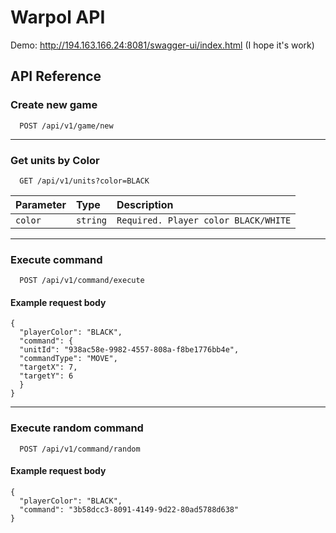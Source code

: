 # Warpol API

Demo: http://194.163.166.24:8081/swagger-ui/index.html (I hope it's work)

## API Reference

### Create new game

```
  POST /api/v1/game/new
```

---

### Get units by Color

```
  GET /api/v1/units?color=BLACK
```

| Parameter | Type     | Description                |
| :-------- | :------- | :------------------------- |
| `color` | `string` | `Required. Player color BLACK/WHITE` |

---

### Execute command

```
  POST /api/v1/command/execute
```

#### Example request body

    {
      "playerColor": "BLACK",
      "command": {
      "unitId": "938ac58e-9982-4557-808a-f8be1776bb4e",
      "commandType": "MOVE",
      "targetX": 7,
      "targetY": 6
      }
    }

---

### Execute random command

```
  POST /api/v1/command/random
```

#### Example request body

    {
      "playerColor": "BLACK",
      "command": "3b58dcc3-8091-4149-9d22-80ad5788d638"
    }



    

